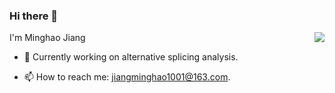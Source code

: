 ### Hi there 👋  
<img align="right" src="https://github-readme-stats.vercel.app/api?username=mhjiang97&show_icons=true&icon_color=CE1D2D&text_color=718096&bg_color=ffffff&hide_title=true" />  
I'm Minghao Jiang
  
- 🔭 Currently working on alternative splicing analysis.  

- 📫 How to reach me: jiangminghao1001@163.com.  
<!--
**mhjiang97/mhjiang97** is a ✨ _special_ ✨ repository because its `README.md` (this file) appears on your GitHub profile.

Here are some ideas to get you started:

- 🔭 I’m currently working on ...
#- 🌱 I’m currently learning ...
- 👯 I’m looking to collaborate on ...
- 🤔 I’m looking for help with ...
- 💬 Ask me about ...
- 📫 How to reach me: ...
- 😄 Pronouns: ...
- ⚡ Fun fact: ...
-->
